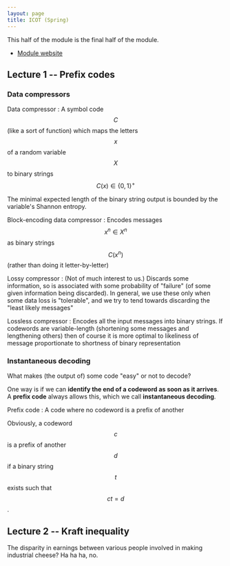 ```yaml
---
layout: page
title: ICOT (Spring)
---
```


This half of the module is the final half of the module.

* [Module website](http://www-module.cs.york.ac.uk/icot/)


## Lecture 1 -- Prefix codes

### Data compressors

Data compressor
: A symbol code $$C$$ (like a sort of function) which maps the letters $$x$$ of a random variable $$X$$ to binary strings $$C(x) \in \{0,1\}^+$$

The minimal expected length of the binary string output is bounded by the variable's Shannon entropy.

Block-encoding data compressor
: Encodes messages $$x^n \in X^n$$ as binary strings $$C(x^n)$$ (rather than doing it letter-by-letter)

Lossy compressor
: (Not of much interest to us.) Discards some information, so is associated with some probability of "failure" (of some given information being discarded). In general, we use these only when some data loss is "tolerable", and we try to tend towards discarding the "least likely messages"

Lossless compressor
: Encodes all the input messages into binary strings. If codewords are variable-length (shortening some messages and lengthening others) then of course it is more optimal to likeliness of message proportionate to shortness of binary representation

### Instantaneous decoding

What makes (the output of) some code "easy" or not to decode?

One way is if we can **identify the end of a codeword as soon as it arrives**.
A **prefix code** always allows this, which we call **instantaneous decoding**.

Prefix code
: A code where no codeword is a prefix of another

Obviously, a codeword $$c$$ is a prefix of another $$d$$ if a binary string $$t$$ exists such that $$ct = d$$.


## Lecture 2 -- Kraft inequality

The disparity in earnings between various people involved in making industrial cheese? Ha ha ha, no.
